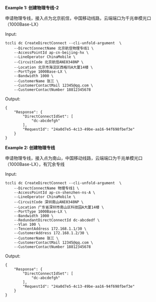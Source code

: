 **Example 1: 创建物理专线-2**

申请物理专线，接入点为北京航信，中国移动线路，云端端口为千兆单模光口（1000Base-LX）

Input: 

```
tccli dc CreateDirectConnect --cli-unfold-argument  \
    --DirectConnectName 北京航信物理专线1 \
    --AccessPointId ap-cn-beijing-hx \
    --LineOperator ChinaMobile \
    --CircuitCode 北京航信ANE0348NP \
    --Location 北京市海淀区西格玛A大厦14楼 \
    --PortType 1000Base-LX \
    --Bandwidth 1000 \
    --CustomerName 张三 \
    --CustomerContactMail 12345@qq.com \
    --CustomerContactNumber 18812345678
```

Output: 
```
{
    "Response": {
        "DirectConnectIdSet": [
            "dc-abcdefgh"
        ],
        "RequestId": "24a0d7e5-4c13-49be-aa16-94f698fbef3e"
    }
}
```

**Example 2: 创建物理专线**

申请物理专线，接入点为南山，中国移动线路，云端端口为千兆单模光口（1000Base-LX），有冗余专线

Input: 

```
tccli dc CreateDirectConnect --cli-unfold-argument  \
    --DirectConnectName 物理专线1 \
    --AccessPointId ap-cn-shenzhen-ns-A \
    --LineOperator ChinaMobile \
    --CircuitCode 深圳南山ANE0348NP \
    --Location 广东省深圳市南山区科技园A大厦14楼 \
    --PortType 1000Base-LX \
    --Bandwidth 1000 \
    --RedundantDirectConnectId dc-abcdedf \
    --Vlan 100 \
    --TencentAddress 172.168.1.1/30 \
    --CustomerAddress 172.168.1.2/30 \
    --CustomerName 张三 \
    --CustomerContactMail 12345@qq.com \
    --CustomerContactNumber 18812345678
```

Output: 
```
{
    "Response": {
        "DirectConnectIdSet": [
            "dc-abcdefgh"
        ],
        "RequestId": "24a0d7e5-4c13-49be-aa16-94f698fbef3e"
    }
}
```

